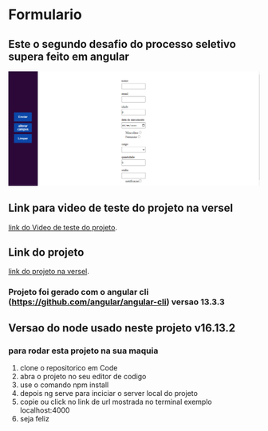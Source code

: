 # Formulario

## Este o segundo desafio do processo seletivo supera feito em angular

![print da tela inicial](https://github.com/lucasrip/processoSuperaDesafio2/blob/main/src/PrintsDesafio2/printScreen%20desafio2.png)

## Link para video de teste do projeto na versel
[link do Video de teste do projeto](https://www.youtube.com/watch?v=ChH6qRO-crY).

## Link do projeto
[link do projeto na versel](https://processo-supera-desafio2.vercel.app/).

### Projeto foi gerado com o angular cli (https://github.com/angular/angular-cli) versao 13.3.3

## Versao do node usado neste projeto v16.13.2
### para rodar esta projeto na sua maquia
1. clone o repositorico em Code 
2. abra o projeto no seu editor de codigo
3. use o comando npm install
4. depois ng serve para inciciar o server local do projeto
5. copie ou click no link de url mostrada no terminal exemplo localhost:4000
6. seja feliz
  


